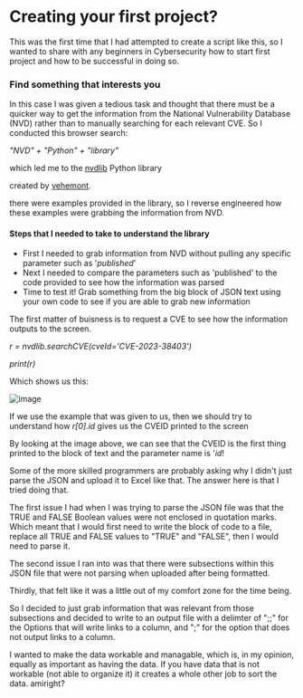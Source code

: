 <h1><strong>Creating your first project?</strong></h1>

<p>This was the first time that I had attempted to create a script like this, so I wanted to share with any beginners in Cybersecurity how to start
first project and how to be successful in doing so. </p>

<h3>Find something that interests you</h3>

<p>In this case I was given a tedious task and thought that there must be a quicker way to get the information from the National
Vulnerability Database (NVD) rather than to manually searching for each relevant CVE. So I conducted this browser search:</p>

<p><i>"NVD" + "Python" + "library"</i></p>

<p> which led me to the <u><a href='https://nvdlib.com/en/latest/index.html'>nvdlib</u></a> Python library</p>
<p> created by <a href='https://github.com/vehemont/nvdlib'>vehemont</a>.
<p> there were examples provided in the library, so I reverse engineered how these examples were grabbing the information from NVD.</p>

<h4> Steps that I needed to take to understand the library</h4>

<ul>
  <li>First I needed to grab information from NVD without pulling any specific parameter such as '<i>published</i>'</li>
  <li>Next I needed to compare the parameters such as 'published' to the code provided to see how the information was parsed</li>
  <li>Time to test it! Grab something from the big block of JSON text using your own code to see if you are able to grab new information</li>
</ul>

<p>The first matter of buisness is to request a CVE to see how the information outputs to the screen.</p>

<p><i>r = nvdlib.searchCVE(cveId='CVE-2023-38403')</i></p>
<p><i>print(r)</i></p>

<p>Which shows us this:</p>

![image](https://github.com/theCyberLeech/Web-Scraper-Tools/assets/102625690/4896004a-72b9-42db-9461-3325f7d86015)

<p>If we use the example that was given to us, then we should try to understand how <i>r[0].id</i> gives us the CVEID printed to the screen</p>
<p>By looking at the image above, we can see that the CVEID is the first thing printed to the block of text and the parameter name is '<i>id</i>!</p>

<p>Some of the more skilled programmers are probably asking why I didn't just parse the JSON and upload it to Excel like that. The answer here is that I tried doing that.</p>

<p>The first issue I had when I was trying to parse the JSON file was that the TRUE and FALSE Boolean values were not enclosed in quotation marks. Which meant that I would first need to write the block of code to a file, replace all TRUE and FALSE values to "TRUE" and "FALSE", then I would need to parse it.</p>

<p>The second issue I ran into was that there were subsections within this JSON file that were not parsing when uploaded after being formatted.</p>

<p>Thirdly, that felt like it was a little out of my comfort zone for the time being.</p>

<p>So I decided to just grab information that was relevant from those subsections and decided to write to an output file with a delimter of ";;" for the Options that will write links to a column, and ";" for the option that does not output links to a column.</p>

<p>I wanted to make the data workable and managable, which is, in my opinion, equally as important as having the data. If you have data that is not workable (not able to organize it) it creates a whole other job to sort the data. amiright?</p>
